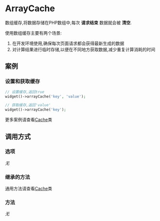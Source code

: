 ArrayCache
==========

数组缓存,将数据存储在PHP数组中,每次 **请求结束** 数据就会被 **清空**.

使用数组缓存主要有两个场景:

1. 在开发环境使用,确保每次页面请求都会获得最新生成的数据
2. 对计算结果进行临时存储,以便在不同地方获取数据,减少重复计算消耗的时间

案例
----

### 设置和获取缓存

```php
// 设置缓存,返回true
widget()->arrayCache('key', 'value');

// 获取缓存,返回'value'
widget()->arrayCache('key');
```

更多案例请查看[Cache](cache.md)类

调用方式
-------

### 选项

*无*

### 继承的方法

通用方法请查看[Cache](cache.md#通用方法)类

### 方法

*无*